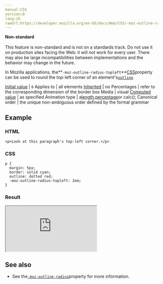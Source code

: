 ```yaml
---
manual:CSS
version:0
lang:zh
rawUrl:https://developer.mozilla.org/en-US/docs/Web/CSS/-moz-outline-radius-topleft
---
```






**Non-standard**<br></br>This feature is non-standard and is not on a standards track. Do not use it on production sites facing the Web: it will not work for every user. There may also be large incompatibilities between implementations and the behavior may change in the future.





In Mozilla applications, the**`-moz-outline-radius-topleft`**[CSS](%427 "")property can be used to round the top-left corner of an element&#39;s[`outline`](%31389 "The outline CSS property is a shorthand property for setting one or more of the individual outline properties outline-style, outline-width, and outline-color in a single declaration.").


[Initial value](%28552 "") | `0` 
Applies to | all elements 
[Inherited](%28555 "") | no 
Percentages | refer to the corresponding dimension of the border box 
Media | visual 
[Computed value](%28556 "") | as specified 
Animation type | a[length](%28692 "Values of the <length> CSS data type are interpolated as real, floating-point numbers."),[percentage](%28693 "Values of the <percentage> CSS data type are interpolated as real, floating-point numbers.")or calc(); 
Canonical order | the unique non-ambiguous order defined by the formal grammar 


## Example<a name="Example"></a>

### HTML<a name="HTML"></a>

```
<p>Look at this paragraph's top-left corner.</p>
```

### CSS<a name="CSS"></a>

```
p {
  margin: 5px;
  border: solid cyan;
  outline: dotted red;
  -moz-outline-radius-topleft: 2em;
}
```

### Result<a name="Result"></a>


<iframe src='https://mdn.mozillademos.org/en-US/docs/Web/CSS/-moz-outline-radius-topleft$samples/Example?revision=1299453' width='null' height='null'></iframe>



## See also<a name="See_also"></a>

* See the[`-moz-outline-radius`](%32951 "In Mozilla applications like Firefox, the -moz-outline-radius CSS property can be used to give an element's outline rounded corners.")property for more information.



